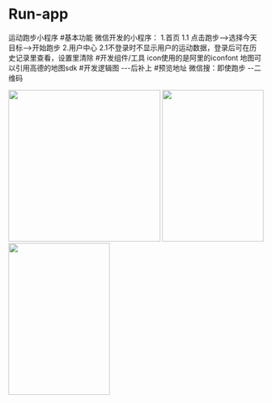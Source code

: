 # Run-app
运动跑步小程序
#基本功能
微信开发的小程序：
1.首页
1.1 点击跑步-->选择今天目标-->开始跑步
2.用户中心
2.1不登录时不显示用户的运动数据，登录后可在历史记录里查看，设置里清除
#开发组件/工具
icon使用的是阿里的iconfont
地图可以引用高德的地图sdk
#开发逻辑图
---后补上
#预览地址
微信搜：即使跑步
--二维码
<p float="left">
<img src="https://user-images.githubusercontent.com/39527786/115858230-46b54580-a461-11eb-80dc-0f42fd3dcd8c.png" width="300" height="300" />
<img src="https://user-images.githubusercontent.com/39527786/115855855-53846a00-a45e-11eb-9e77-22e9cda8fb1d.png" width="200" height="300" />
<img src="https://user-images.githubusercontent.com/39527786/115855891-5c753b80-a45e-11eb-9409-9fa27abae0bf.png" width="200" height="300" />
</p>

